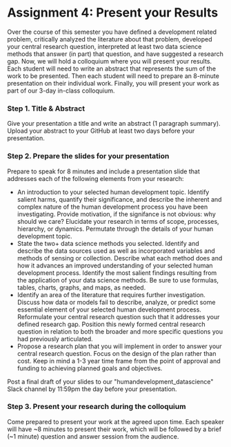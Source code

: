 # Assignment 4: Present your Results

Over the course of this semester you have defined a development related problem, critically analyzed the literature about that problem, developed your central research question, interpreted at least two data science methods that answer (in part) that question, and have suggested a research gap. Now, we will hold a colloquium where you will present your results. Each student will need to write an abstract that represents the sum of the work to be presented. Then each student will need to prepare an 8-minute presentation on their individual work. Finally, you will present your work as part of our 3-day in-class colloquium.

### Step 1. Title & Abstract

Give your presentation a title and write an abstract (1 paragraph summary). Upload your abstract to your GitHub at least two days before your presentation.

### Step 2. Prepare the slides for your presentation

Prepare to speak for 8 minutes and include a presentation slide that addresses each of the following elements from your research:

* An introduction to your selected human development topic. Identify salient harms, quantify their significance, and describe the inherent and complex nature of the human development process you have been investigating. Provide motivation, if the signifance is not obvious: why should we care? Elucidate your research in terms of scope, processes, hierarchy, or dynamics. Permutate through the details of your human development topic.
* State the two+ data science methods you selected. Identify and describe the data sources used as well as incorporated variables and methods of sensing or collection. Describe what each method does and how it advances an improved understanding of your selected human development process. Identify the most salient findings resulting from the application of your data science methods. Be sure to use formulas, tables, charts, graphs, and maps, as needed.
* Identify an area of the literature that requires further investigation. Discuss how data or models fail to describe, analyze, or predict some essential element of your selected human development process. Reformulate your central research question such that it addresses your defined research gap. Position this newly formed central research question in relation to both the broader and more specific questions you had previously articulated.
* Propose a research plan that you will implement in order to answer your central research question. Focus on the design of the plan rather than cost. Keep in mind a 1-3 year time frame from the point of approval and funding to achieving planned goals and objectives.

Post a final draft of your slides to our "humandevelopment_datascience" Slack channel by 11:59pm the day before your presentation.

### Step 3. Present your research during the colloquium

Come prepared to present your work at the agreed upon time. Each speaker will have ~8 minutes to present their work, which will be followed by a brief (~1 minute) question and answer session from the audience.
